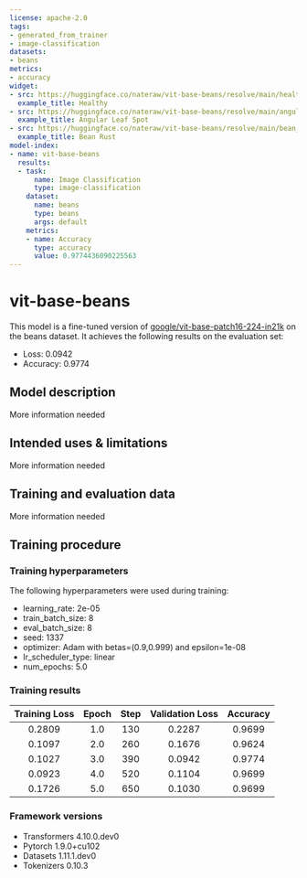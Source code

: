 ```yaml
---
license: apache-2.0
tags:
- generated_from_trainer
- image-classification
datasets:
- beans
metrics:
- accuracy
widget:
- src: https://huggingface.co/nateraw/vit-base-beans/resolve/main/healthy.jpeg
  example_title: Healthy
- src: https://huggingface.co/nateraw/vit-base-beans/resolve/main/angular_leaf_spot.jpeg
  example_title: Angular Leaf Spot
- src: https://huggingface.co/nateraw/vit-base-beans/resolve/main/bean_rust.jpeg
  example_title: Bean Rust
model-index:
- name: vit-base-beans
  results:
  - task:
      name: Image Classification
      type: image-classification
    dataset:
      name: beans
      type: beans
      args: default
    metrics:
    - name: Accuracy
      type: accuracy
      value: 0.9774436090225563
---
```


<!-- This model card has been generated automatically according to the information the Trainer had access to. You
should probably proofread and complete it, then remove this comment. -->

# vit-base-beans

This model is a fine-tuned version of [google/vit-base-patch16-224-in21k](https://huggingface.co/google/vit-base-patch16-224-in21k) on the beans dataset.
It achieves the following results on the evaluation set:
- Loss: 0.0942
- Accuracy: 0.9774

## Model description

More information needed

## Intended uses & limitations

More information needed

## Training and evaluation data

More information needed

## Training procedure

### Training hyperparameters

The following hyperparameters were used during training:
- learning_rate: 2e-05
- train_batch_size: 8
- eval_batch_size: 8
- seed: 1337
- optimizer: Adam with betas=(0.9,0.999) and epsilon=1e-08
- lr_scheduler_type: linear
- num_epochs: 5.0

### Training results

| Training Loss | Epoch | Step | Validation Loss | Accuracy |
|:-------------:|:-----:|:----:|:---------------:|:--------:|
| 0.2809        | 1.0   | 130  | 0.2287          | 0.9699   |
| 0.1097        | 2.0   | 260  | 0.1676          | 0.9624   |
| 0.1027        | 3.0   | 390  | 0.0942          | 0.9774   |
| 0.0923        | 4.0   | 520  | 0.1104          | 0.9699   |
| 0.1726        | 5.0   | 650  | 0.1030          | 0.9699   |


### Framework versions

- Transformers 4.10.0.dev0
- Pytorch 1.9.0+cu102
- Datasets 1.11.1.dev0
- Tokenizers 0.10.3
